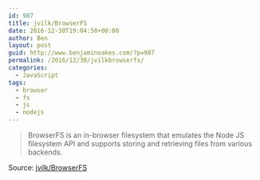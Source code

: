 ```yaml
---
id: 987
title: jvilk/BrowserFS
date: 2016-12-30T19:04:50+00:00
author: Ben
layout: post
guid: http://www.benjaminoakes.com/?p=987
permalink: /2016/12/30/jvilkbrowserfs/
categories:
  - JavaScript
tags:
  - browser
  - fs
  - js
  - nodejs
---
```

> BrowserFS is an in-browser filesystem that emulates the Node JS filesystem API and supports storing and retrieving files from various backends.

Source: [jvilk/BrowserFS](https://github.com/jvilk/BrowserFS)